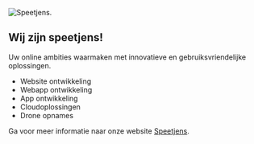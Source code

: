 ![Speetjens.]([https://i.imgur.com/wyhOQUT.jpeg](https://speetjens.net))


## Wij zijn speetjens!

Uw online ambities waarmaken met innovatieve en gebruiksvriendelijke oplossingen.

- Website ontwikkeling
- Webapp ontwikkeling
- App ontwikkeling
- Cloudoplossingen
- Drone opnames

Ga voor meer informatie naar onze website [Speetjens](https://speetjens.net).





